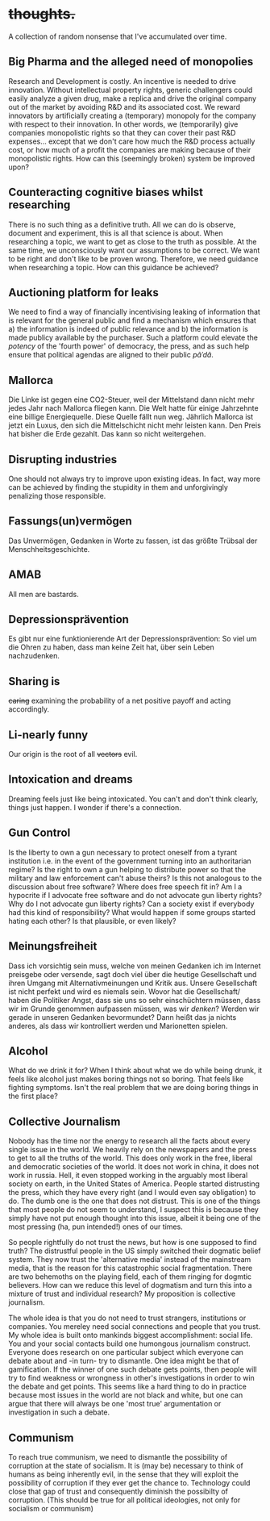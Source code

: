 # ~~thoughts.~~ 
A collection of random nonsense that I've accumulated over time.

## Big Pharma and the alleged need of monopolies
Research and Development is costly. An incentive is needed to drive innovation. Without intellectual property rights, generic challengers could easily analyze a given drug, make a replica and drive the original company out of the market by avoiding R&D and its associated cost. We reward innovators by artificially creating a (temporary) monopoly for the company with respect to their innovation. In other words, we (temporarily) give companies monopolistic rights so that they can cover their past R&D expenses... except that we don't care how much the R&D process actually cost, or how much of a profit the companies are making because of their monopolistic rights. How can this (seemingly broken) system be improved upon?

## Counteracting cognitive biases whilst researching
There is no such thing as a definitive truth. All we can do is observe, document and experiment, this is all that science is about. When researching a topic, we want to get as close to the truth as possible. At the same time, we unconsciously want our assumptions to be correct. We want to be right and don't like to be proven wrong. Therefore, we need guidance when researching a topic. How can this guidance be achieved?

## Auctioning platform for leaks
We need to find a way of financially incentivising leaking of information that is relevant for the general public and find a mechanism which ensures that a) the information is indeed of public relevance and b) the information is made publicy available by the purchaser. Such a platform could elevate the _potency_ of the 'fourth power' of democracy, the press, and as such help ensure that political agendas are aligned to their public _pãˈdã_.

## Mallorca
Die Linke ist gegen eine CO2-Steuer, weil der Mittelstand dann nicht mehr jedes Jahr nach Mallorca fliegen kann. Die Welt hatte für einige Jahrzehnte eine billige Energiequelle. Diese Quelle fällt nun weg. Jährlich Mallorca ist jetzt ein Luxus, den sich die Mittelschicht nicht mehr leisten kann. Den Preis hat bisher die Erde gezahlt. Das kann so nicht weitergehen.

## Disrupting industries
One should not always try to improve upon existing ideas. In fact, way more can be achieved by finding the stupidity in them and unforgivingly penalizing those responsible.

## Fassungs(un)vermögen
Das Unvermögen, Gedanken in Worte zu fassen, ist das größte Trübsal der Menschheitsgeschichte.

## AMAB
All men are bastards.

## Depressionsprävention
Es gibt nur eine funktionierende Art der Depressionsprävention: So viel um die Ohren zu haben, dass man keine Zeit hat, über sein Leben nachzudenken.

## Sharing is
~~caring~~ examining the probability of a net positive payoff and acting accordingly.

## Li-nearly funny
Our origin is the root of all ~~vectors~~ evil.

## Intoxication and dreams
Dreaming feels just like being intoxicated. You can't and don't think clearly, things just happen. I wonder if there's a connection.

## Gun Control
Is the liberty to own a gun necessary to protect oneself from a tyrant institution i.e. in the event of the government turning into an authoritarian regime? Is the right to own a gun helping to distribute power so that the military and law enforcement can't abuse theirs? Is this not analogous to the discussion about free software? Where does free speech fit in? Am I a hypocrite if I advocate free software and do not advocate gun liberty rights? Why do I not advocate gun liberty rights? Can a society exist if everybody had this kind of responsibility? What would happen if some groups started hating each other? Is that plausible, or even likely?

## Meinungsfreiheit
Dass ich vorsichtig sein muss, welche von meinen Gedanken ich im Internet preisgebe oder versende, sagt doch viel über die heutige Gesellschaft und ihren Umgang mit Alternativmeinungen und Kritik aus. Unsere Gesellschaft ist nicht perfekt und wird es niemals sein. Wovor hat die Gesellschaft/ haben die Politiker Angst, dass sie uns so sehr einschüchtern müssen, dass wir im Grunde genommen aufpassen müssen, was wir *denken*? Werden wir gerade in unseren Gedanken bevormundet? Dann heißt das ja nichts anderes, als dass wir kontrolliert werden und Marionetten spielen.

## Alcohol
What do we drink it for? When I think about what we do while being drunk, it feels like alcohol just makes boring things not so boring. That feels like fighting symptoms. Isn't the real problem that we are doing boring things in the first place?

## Collective Journalism
Nobody has the time nor the energy to research all the facts about every single issue in the world. We heavily rely on the newspapers and the press to get to all the truths of the world. This does only work in the free, liberal and democratic societies of the world. It does not work in china, it does not work in russia. Hell, it even stopped working in the arguably most liberal society on earth, in the United States of America. People started distrusting the press, which they have every right (and I would even say obligation) to do. The dumb one is the one that does not distrust. This is one of the things that most people do not seem to understand, I suspect this is because they simply have not put enough thought into this issue, albeit it being one of the most pressing (ha, pun intended!) ones of our times.

So people rightfully do not trust the news, but how is one supposed to find truth? The distrustful people in the US simply switched their dogmatic belief system. They now trust the 'alternative media' instead of the mainstream media, that is the reason for this catastrophic social fragmentation. There are two behemoths on the playing field, each of them ringing for dogmtic believers. How can we reduce this level of dogmatism and turn this into a mixture of trust and individual research? My proposition is collective journalism.

The whole idea is that you do not need to trust strangers, institutions or companies. You mereley need social connections and people that you trust. My whole idea is built onto mankinds biggest accomplishment: social life. You and your social contacts build one humongous journalism construct. Everyone does research on one particular subject which everyone can debate about and -in turn- try to dismantle. One idea might be that of gamification. If the winner of one such debate gets points, then people will try to find weakness or wrongness in other's investigations in order to win the debate and get points. This seems like a hard thing to do in practice because most issues in the world are not black and white, but one can argue that there will always be one 'most true' argumentation or investigation in such a debate.

## Communism
To reach true communism, we need to dismantle the possibility of corruption at the state of socialism. It is (may be) necessary to think of humans as being inherently evil, in the sense that they will exploit the possibility of corruption if they ever get the chance to. Technology could close that gap of trust and consequently diminish the possibilty of corruption. (This should be true for all political ideologies, not only for socialism or communism)




